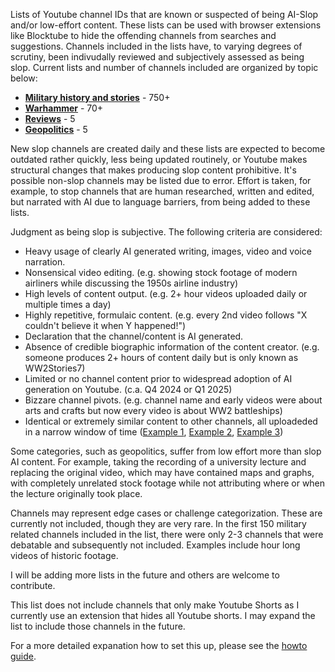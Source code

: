 Lists of Youtube channel IDs that are known or suspected of being AI-Slop and/or low-effort content. These lists can be used with browser extensions like Blocktube to hide the offending channels from searches and suggestions. Channels included in the lists have, to varying degrees of scrutiny, been indivudally reviewed and subjectively assessed as being slop. Current lists and number of channels included are organized by topic below:

* [**Military history and stories**](Military.txt) - 750+
* [**Warhammer**](Warhammer.txt) - 70+
* [**Reviews**](Reviews.txt) - 5
* [**Geopolitics**](Geopolitics.txt) - 5

New slop channels are created daily and these lists are expected to become outdated rather quickly, less being updated routinely, or Youtube makes structural changes that makes producing slop content prohibitive. It's possible non-slop channels may be listed due to error. Effort is taken, for example, to stop channels that are human researched, written and edited, but narrated with AI due to language barriers, from being added to these lists.

Judgment as being slop is subjective. The following criteria are considered:

* Heavy usage of clearly AI generated writing, images, video and voice narration.
* Nonsensical video editing. (e.g. showing stock footage of modern airliners while discussing the 1950s airline industry)
* High levels of content output. (e.g. 2+ hour videos uploaded daily or multiple times a day)
* Highly repetitive, formulaic content. (e.g. every 2nd video follows "X couldn't believe it when Y happened!")
* Declaration that the channel/content is AI generated.
* Absence of credible biographic information of the content creator. (e.g. someone produces 2+ hours of content daily but is only known as WW2Stories7)
* Limited or no channel content prior to widespread adoption of AI generation on Youtube. (c.a. Q4 2024 or Q1 2025)
* Bizzare channel pivots. (e.g. channel name and early videos were about arts and crafts but now every video is about WW2 battleships)
* Identical or extremely similar content to other channels, all uploadeded in a narrow window of time ([Example 1](images/slop1.png), [Example 2](images/slop2.png), [Example 3](images/slop3.png))

Some categories, such as geopolitics, suffer from low effort more than slop AI content. For example, taking the recording of a university lecture and replacing the original video, which may have contained maps and graphs, with completely unrelated stock footage while not attributing where or when the lecture originally took place.

Channels may represent edge cases or challenge categorization. These are currently not included, though they are very rare. In the first 150 military related channels included in the list, there were only 2-3 channels that were debatable and subsequently not included. Examples include hour long videos of historic footage.

I will be adding more lists in the future and others are welcome to contribute.

This list does not include channels that only make Youtube Shorts as I currently use an extension that hides all Youtube shorts. I may expand the list to include those channels in the future.

For a more detailed expanation how to set this up, please see the [howto guide](Howto.md).

